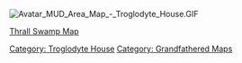 ![](Avatar_MUD_Area_Map_-_Troglodyte_House.GIF "Avatar_MUD_Area_Map_-_Troglodyte_House.GIF")

[Thrall Swamp Map](Thrall_Swamp_Map "wikilink")  

[Category: Troglodyte House](Category:_Troglodyte_House "wikilink")
[Category: Grandfathered Maps](Category:_Grandfathered_Maps "wikilink")
